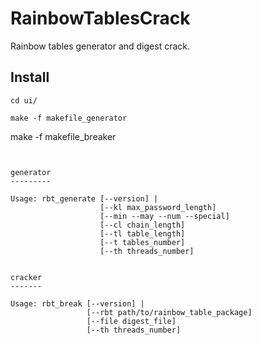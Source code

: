 RainbowTablesCrack
==================

Rainbow tables generator and digest crack.



Install
-------

```
cd ui/
```
```
make -f makefile_generator
```
make -f makefile_breaker
```


generator
---------

Usage: rbt_generate [--version] |
                    [--kl max_password_length]
                    [--min --may --num --special]
                    [--cl chain_length]
                    [--tl table_length]
                    [--t tables_number]
                    [--th threads_number]


cracker
-------

Usage: rbt_break [--version] |
                 [--rbt path/to/rainbow_table_package]
                 [--file digest_file]
                 [--th threads_number]

